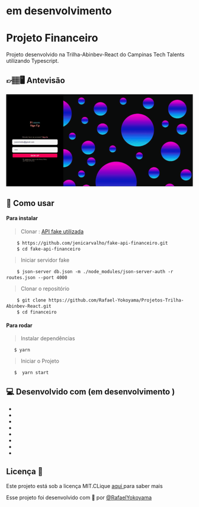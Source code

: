 # em desenvolvimento #


#   Projeto Financeiro

Projeto desenvolvido na Trilha-Abinbev-React  do Campinas Tech Talents  utilizando Typescript. 
## 👉🏽🖥 Antevisão 

![](https://github.com/Rafael-Yokoyama/Projetos-Trilha-Abinbev-React/blob/main/financeiro/src/img/gif_2.gif)

## 🧐 Como usar



#### Para instalar
  > Clonar : [ API fake utilizada](https://github.com/jenicarvalho/fake-api-financeiro)
  
        $ https://github.com/jenicarvalho/fake-api-financeiro.git
        $ cd fake-api-financeiro
        
  > Iniciar servidor fake
        
        $ json-server db.json -m ./node_modules/json-server-auth -r routes.json --port 4000
      
  > Clonar o repositório
   
        $ git clone https://github.com/Rafael-Yokoyama/Projetos-Trilha-Abinbev-React.git
        $ cd financeiro
        


#### Para rodar 
  > Instalar dependências
    
       $ yarn
       
       
  > Iniciar o Projeto 
  
       $  yarn start
  
  
## 💻 Desenvolvido com  (em desenvolvimento )

* 
* 
* 
* 
* 
* 
* 
* 


## Licença 📝 
 
Este projeto está sob a licença MIT.CLique <a  href="https://github.com/Rafael-Yokoyama/Projetos-Trilha-Abinbev-React/blob/main/LICENSE"> aqui </a> para saber mais 

Esse projeto foi desenvolvido com 🖤 por  <a href="https://github.com/Rafael-Yokoyama"> @RafaelYokoyama </a> 


